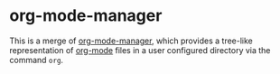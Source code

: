 # org-mode-manager

This is a merge of [org-mode-manager](https://github.com/mtekman/org-mode-manager), which provides a tree-like representation of [org-mode](http://orgmode.org/) files in a user configured directory via the command `org`.



